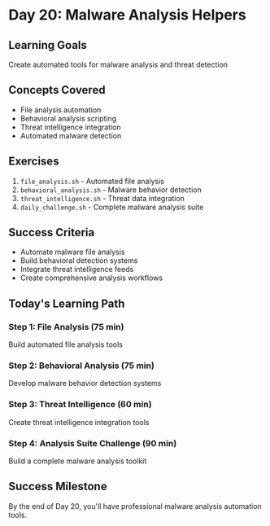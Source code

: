 # Day 20: Malware Analysis Helpers

## Learning Goals
Create automated tools for malware analysis and threat detection

## Concepts Covered
- File analysis automation
- Behavioral analysis scripting
- Threat intelligence integration
- Automated malware detection

## Exercises
1. `file_analysis.sh` - Automated file analysis
2. `behavioral_analysis.sh` - Malware behavior detection
3. `threat_intelligence.sh` - Threat data integration
4. `daily_challenge.sh` - Complete malware analysis suite

## Success Criteria
- Automate malware file analysis
- Build behavioral detection systems
- Integrate threat intelligence feeds
- Create comprehensive analysis workflows

## Today's Learning Path

### Step 1: File Analysis (75 min)
Build automated file analysis tools

### Step 2: Behavioral Analysis (75 min)
Develop malware behavior detection systems

### Step 3: Threat Intelligence (60 min)
Create threat intelligence integration tools

### Step 4: Analysis Suite Challenge (90 min)
Build a complete malware analysis toolkit

## Success Milestone
By the end of Day 20, you'll have professional malware analysis automation tools.
